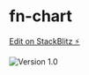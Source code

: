 # fn-chart

[Edit on StackBlitz ⚡️](https://stackblitz.com/edit/fn-chart)

![Version 1.0](./placeholder.gif)